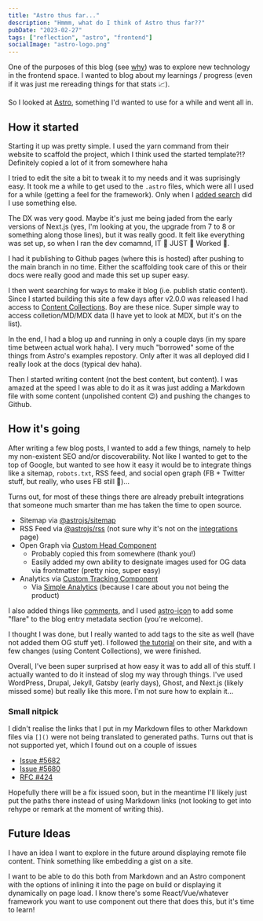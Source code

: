 ```yaml
---
title: "Astro thus far..."
description: "Hmmm, what do I think of Astro thus far??"
pubDate: "2023-02-27"
tags: ["reflection", "astro", "frontend"]
socialImage: "astro-logo.png"
---
```


One of the purposes of this blog (see [why](/blog/a-new-blog-why)) was to explore new technology in the frontend space. I
wanted to blog about my learnings / progress (even if it was just me rereading things for that stats 📈).

So I looked at [Astro](https://astro.build/), something I'd wanted to use for a while and went all in.

## How it started

Starting it up was pretty simple. I used the yarn command from their website to scaffold the project, which I think used
the started template?!? Definitely copied a lot of it from somewhere haha

I tried to edit the site a bit to tweak it to my needs and it was suprisingly easy. It took me a while to get used to the
`.astro` files, which were all I used for a while (getting a feel for the framework). Only when I [added search](/blog/how-do-search-this-thing)
did I use something else.

The DX was very good. Maybe it's just me being jaded from the early versions of Next.js (yes, I'm looking at you, the upgrade
from 7 to 8 or something along those lines), but it was really good. It felt like everything was set up,
so when I ran the dev comamnd, IT 👏 JUST 👏 Worked 👏.

I had it publishing to Github pages (where this is hosted) after pushing to the main branch in no time. Either the
scaffolding took care of this or their docs were really good and made this set up super easy.

I then went searching for ways to make it blog (i.e. publish static content). Since I started building this site a few
days after v2.0.0 was released I had access to [Content Collections](https://docs.astro.build/en/guides/content-collections/).
Boy are these nice. Super simple way to access colletion/MD/MDX data (I have yet to look at MDX, but it's on the list).

In the end, I had a blog up and running in only a couple days (in my spare time between actual work haha). I very much
"borrowed" some of the things from Astro's examples repostory. Only after it was all deployed did I really look at the
docs (typical dev haha).

Then I started writing content (not the best content, but content). I was amazed at the speed I was able to do it as it
was just adding a Markdown file with some content (unpolished content 😉) and pushing the changes to Github.

## How it's going

After writing a few blog posts, I wanted to add a few things, namely to help my non-existent SEO and/or discoverability.
Not like I wanted to get to the top of Google, but wanted to see how it easy it would be to integrate things like a
sitemap, `robots.txt`, RSS feed, and social open graph (FB + Twitter stuff, but really, who uses FB still 🤷)...

Turns out, for most of these things there are already prebuilt integrations that someone much smarter than me has taken
the time to open source.

-   Sitemap via [@astrojs/sitemap](https://docs.astro.build/en/guides/integrations-guide/sitemap/)
-   RSS Feed via [@astrojs/rss](https://docs.astro.build/en/guides/rss/) (not sure why it's not on the [integrations](https://astro.build/integrations/) page)
-   Open Graph via [Custom Head Component](https://github.com/vernak2539/words-byvernacchia/blob/main/src/components/BaseHead.astro)
    -   Probably copied this from somewhere (thank you!)
    -   Easily added my own ability to designate images used for OG data via frontmatter (pretty nice, super easy)
-   Analytics via [Custom Tracking Component](https://github.com/vernak2539/words-byvernacchia/blob/main/src/components/Tracking.astro)
    -   Via [Simple Analytics](https://simpleanalytics.com) (because I care about you not being the product)

I also added things like [comments](/blog/adding-comments-to-this-thing), and I used [astro-icon](https://github.com/natemoo-re/astro-icon#readme)
to add some "flare" to the blog entry metadata section (you're welcome).

I thought I was done, but I really wanted to add tags to the site as well (have not added them OG stuff yet). I followed
[the tutorial](https://docs.astro.build/en/tutorial/5-astro-api/1/) on their site, and with a few changes (using Content
Collections), we were finished.

Overall, I've been super surprised at how easy it was to add all of this stuff. I actually wanted to do it instead of
slog my way through things. I've used WordPress, Drupal, Jekyll, Gatsby (early days), Ghost, and Next.js (likely missed
some) but really like this more. I'm not sure how to explain it...

### Small nitpick

I didn't realise the links that I put in my Markdown files to other Markdown files via `[]()` were not being translated
to generated paths. Turns out that is not supported yet, which I found out on a couple of issues

-   [Issue #5682](https://github.com/withastro/astro/issues/5682)
-   [Issue #5680](https://github.com/withastro/astro/issues/5680)
-   [RFC #424](https://github.com/withastro/roadmap/discussions/424)

Hopefully there will be a fix issued soon, but in the meantime I'll likely just put the paths there instead of using
Markdown links (not looking to get into rehype or remark at the moment of writing this).

## Future Ideas

I have an idea I want to explore in the future around displaying remote file content. Think something like embedding a
gist on a site.

I want to be able to do this both from Markdown and an Astro component with the options of inlining it into the page on
build or displaying it dynamically on page load. I know there's some React/Vue/whatever framework you want to use component
out there that does this, but it's time to learn!
